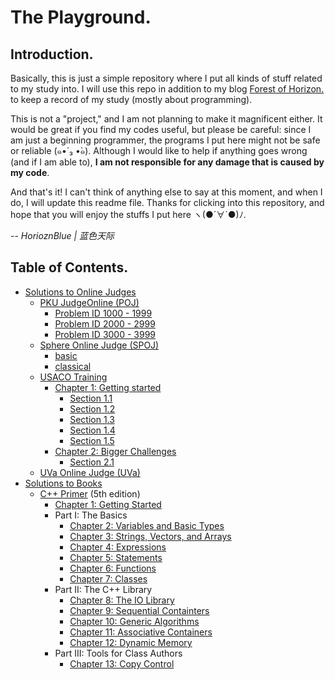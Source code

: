 # The Playground.
## Introduction.
Basically, this is just a simple repository where I put all kinds of stuff related to my study into. I will use this repo in addition to my blog [Forest of Horizon.](http://www.forestofhorizon.com/) to keep a record of my study (mostly about programming).

This is not a "project," and I am not planning to make it magnificent either. It would be great if you find my codes useful, but please be careful: since I am just a beginning programmer, the programs I put here might not be safe or reliable (๑•́ ₃ •̀๑). Although I would like to help if anything goes wrong (and if I am able to), **I am not responsible for any damage that is caused by my code**.

And that's it! I can't think of anything else to say at this moment, and when I do, I will update this readme file. Thanks for clicking into this repository, and hope that you will enjoy the stuffs I put here ヽ(●´∀`●)ﾉ.

-- _HorioznBlue | 蓝色天际_

## Table of Contents.
- [Solutions to Online Judges](Solutions-to-OJs)
  - [PKU JudgeOnline (POJ)](Solutions-to-OJs/POJ)
    - [Problem ID 1000 - 1999](Solutions-to-OJs/POJ/1000-1999)
    - [Problem ID 2000 - 2999](Solutions-to-OJs/POJ/2000-2999)
    - [Problem ID 3000 - 3999](Solutions-to-OJs/POJ/3000-3999)
  - [Sphere Online Judge (SPOJ)](Solutions-to-OJs/SPOJ)
    - [basic](Solutions-to-OJs/SPOJ/basic)
    - [classical](Solutions-to-OJs/SPOJ/classical)
  - [USACO Training](Solutions-to-OJs/USACO)
    - [Chapter 1: Getting started](/Solutions-to-OJs/USACO/Chapter1)
      - [Section 1.1](Solutions-to-OJs/USACO/Chapter1/1.1)
      - [Section 1.2](Solutions-to-OJs/USACO/Chapter1/1.2)
      - [Section 1.3](Solutions-to-OJs/USACO/Chapter1/1.3)
      - [Section 1.4](Solutions-to-OJs/USACO/Chapter1/1.4)
      - [Section 1.5](Solutions-to-OJs/USACO/Chapter1/1.5)
    - [Chapter 2: Bigger Challenges](/Solutions-to-OJs/USACO/Chapter2)
      - [Section 2.1](Solutions-to-OJs/USACO/Chapter2/2.1)
  - [UVa Online Judge (UVa)](Solutions-to-OJs/UVa)
- [Solutions to Books](Solutions-to-Books)
  - [C++ Primer](Solutions-to-Books/C++Primer) (5th edition)
    - [Chapter 1: Getting Started](Solutions-to-Books/C++Primer/Chapter01)
    - Part I: The Basics
	    - [Chapter 2: Variables and Basic Types](Solutions-to-Books/C++Primer/Chapter02)
	    - [Chapter 3: Strings, Vectors, and Arrays](Solutions-to-Books/C++Primer/Chapter03)
	    - [Chapter 4: Expressions](Solutions-to-Books/C++Primer/Chapter04)
	    - [Chapter 5: Statements](Solutions-to-Books/C++Primer/Chapter05)
	    - [Chapter 6: Functions](Solutions-to-Books/C++Primer/Chapter06)
	    - [Chapter 7: Classes](Solutions-to-Books/C++Primer/Chapter07)
   	- Part II: The C++ Library
	    - [Chapter 8: The IO Library](Solutions-to-Books/C++Primer/Chapter08)
	    - [Chapter 9: Sequential Containters](Solutions-to-Books/C++Primer/Chapter09)
	    - [Chapter 10: Generic Algorithms](Solutions-to-Books/C++Primer/Chapter10)
	    - [Chapter 11: Associative Containers](Solutions-to-Books/C++Primer/Chapter11)
	    - [Chapter 12: Dynamic Memory](Solutions-to-Books/C++Primer/Chapter12)
    - Part III: Tools for Class Authors
      - [Chapter 13: Copy Control](Solutions-to-Books/C++Primer/Chapter13)
    